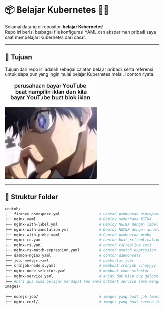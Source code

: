 # 📦 Belajar Kubernetes  🗿🗿

Selamat datang di repositori **belajar Kubernetes**!  
Repo ini berisi berbagai file konfigurasi YAML dan eksperimen pribadi saya saat mempelajari Kubernetes dari dasar.

---

## 🚀 Tujuan

Tujuan dari repo ini adalah sebagai catatan belajar pribadi, serta referensi untuk siapa pun yang ingin mulai belajar Kubernetes melalui contoh nyata.
<img src="awikwok/awikwok.jpg" alt="Awikwok" width="300"/>

---

## 📁 Struktur Folder

```bash
contoh/
├── finance-namespace.yml                  # Contoh pembuatan namespace
├── nginx.yaml                             # Deploy sederhana NGINX
├── nginx-with-label.yml                   # Deploy NGINX dengan label
├── nginx-with-annotation.yml              # Deploy NGINX dengan annotation
├── nginx-with-probe.yaml                  # Contoh pembuatan probe
├── nginx-rc.yaml                          # contoh buat rc(replication controller)
├── nginx-rs.yaml                          # contoh rs(replica set)
├── nginx-rs-match-expression.yaml         # contoh mmatch expression
├── daemon-nginx.yaml                      # contoh daemonsets
├── jobs-nodejs.yaml                       # pembuatan jobs
├── cronjob-nodejs.yaml                    # membuat cronjob cihuyyyy
├── nginx-node-selector.yaml               # membuat node selector
├── nginx-service.yaml                     # anjay dah bisa cuy gelooo btw ini contoh buat service
├── #hari gua cuma belajar mendapat kan environtment service sama mengakses ga pake ip karena lebih simpel
images/

├── nodejs-job/                            # images yang buat job (masih kurang paham si gua )
├── nginx-curl/                            # images yang buat servce (masih kurang paham si gua )




